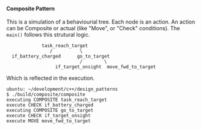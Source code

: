 #### Composite Pattern ###

This is a simulation of a behaviourial tree. Each node is an action. An action can be Composite or actual (like "Move", or "Check" conditions). The `main()` follows this strutural logic.

                 task_reach_target
                    /          \ 
      if_battery_charged      go_to_target
                               /        \
                      if_target_onsight  move_fwd_to_target



Which is reflected in the execution. 


    ubuntu: ~/development/c++/design_patterns
    $ ./build/composite/composite 
    executing COMPOSITE task_reach_target
    execute CHECK if_battery_charged
    executing COMPOSITE go_to_target
    execute CHECK if_target_onsight
    execute MOVE move_fwd_to_target


